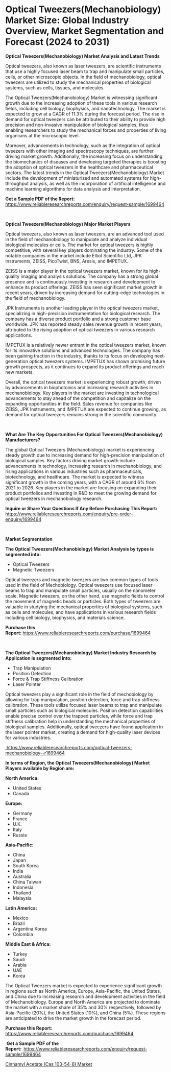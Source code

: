<p><h1>Optical Tweezers(Mechanobiology) Market Size: Global Industry Overview, Market Segmentation and Forecast (2024 to 2031)</h1></p><p><strong>Optical Tweezers(Mechanobiology) Market Analysis and Latest Trends</strong></p>
<p><p>Optical tweezers, also known as laser tweezers, are scientific instruments that use a highly focused laser beam to trap and manipulate small particles, cells, or other microscopic objects. In the field of mechanobiology, optical tweezers are utilized to study the mechanical properties of biological systems, such as cells, tissues, and molecules.</p><p>The Optical Tweezers(Mechanobiology) Market is witnessing significant growth due to the increasing adoption of these tools in various research fields, including cell biology, biophysics, and nanotechnology. The market is expected to grow at a CAGR of 11.3% during the forecast period. The rise in demand for optical tweezers can be attributed to their ability to provide high precision and non-invasive manipulation of biological samples, thus enabling researchers to study the mechanical forces and properties of living organisms at the microscopic level.</p><p>Moreover, advancements in technology, such as the integration of optical tweezers with other imaging and spectroscopy techniques, are further driving market growth. Additionally, the increasing focus on understanding the biomechanics of diseases and developing targeted therapies is boosting the adoption of optical tweezers in the healthcare and pharmaceutical sectors. The latest trends in the Optical Tweezers(Mechanobiology) Market include the development of miniaturized and automated systems for high-throughput analysis, as well as the incorporation of artificial intelligence and machine learning algorithms for data analysis and interpretation.</p></p>
<p><strong>Get a Sample PDF of the Report:&nbsp;</strong> <a href="https://www.reliableresearchreports.com/enquiry/request-sample/1699464">https://www.reliableresearchreports.com/enquiry/request-sample/1699464</a></p>
<p>&nbsp;</p>
<p><strong>Optical Tweezers(Mechanobiology) Major Market Players</strong></p>
<p><p>Optical tweezers, also known as laser tweezers, are an advanced tool used in the field of mechanobiology to manipulate and analyze individual biological molecules or cells. The market for optical tweezers is highly competitive, with several key players dominating the industry. Some of the notable companies in the market include Elliot Scientific Ltd, JPK Instruments, ZEISS, PicoTwist, BNS, Aresis, and IMPETUX.</p><p>ZEISS is a major player in the optical tweezers market, known for its high-quality imaging and analysis solutions. The company has a strong global presence and is continuously investing in research and development to enhance its product offerings. ZEISS has seen significant market growth in recent years, driven by increasing demand for cutting-edge technologies in the field of mechanobiology.</p><p>JPK Instruments is another leading player in the optical tweezers market, specializing in high-precision instrumentation for biological research. The company has a diverse product portfolio and a strong customer base worldwide. JPK has reported steady sales revenue growth in recent years, attributed to the rising adoption of optical tweezers in various research applications.</p><p>IMPETUX is a relatively newer entrant in the optical tweezers market, known for its innovative solutions and advanced technologies. The company has been gaining traction in the industry, thanks to its focus on developing next-generation optical tweezers systems. IMPETUX has shown promising future growth prospects, as it continues to expand its product offerings and reach new markets.</p><p>Overall, the optical tweezers market is experiencing robust growth, driven by advancements in biophotonics and increasing research activities in mechanobiology. Key players in the market are investing in technological advancements to stay ahead of the competition and capitalize on the expanding opportunities in the field. Sales revenue for companies like ZEISS, JPK Instruments, and IMPETUX are expected to continue growing, as demand for optical tweezers remains strong in the scientific community.</p></p>
<p>&nbsp;</p>
<p><strong>What Are The Key Opportunities For Optical Tweezers(Mechanobiology) Manufacturers?</strong></p>
<p><p>The global Optical Tweezers (Mechanobiology) market is experiencing steady growth due to increasing demand for high-precision manipulation of biological samples. Key factors driving market growth include advancements in technology, increasing research in mechanobiology, and rising applications in various industries such as pharmaceuticals, biotechnology, and healthcare. The market is expected to witness significant growth in the coming years, with a CAGR of around 6% from 2021 to 2026. Key players in the market are focusing on expanding their product portfolios and investing in R&D to meet the growing demand for optical tweezers in mechanobiology research.</p></p>
<p><strong>Inquire or Share Your Questions If Any Before Purchasing This Report:</strong> <a href="https://www.reliableresearchreports.com/enquiry/pre-order-enquiry/1699464">https://www.reliableresearchreports.com/enquiry/pre-order-enquiry/1699464</a></p>
<p>&nbsp;</p>
<p><strong>Market Segmentation</strong></p>
<p><strong>The Optical Tweezers(Mechanobiology) Market Analysis by types is segmented into:</strong></p>
<p><ul><li>Optical Tweezers</li><li>Magnetic Tweezers</li></ul></p>
<p><p>Optical tweezers and magnetic tweezers are two common types of tools used in the field of Mechobiology. Optical tweezers use focused laser beams to trap and manipulate small particles, usually on the nanometer scale. Magnetic tweezers, on the other hand, use magnetic fields to control the movement of magnetic beads or particles. Both types of tweezers are valuable in studying the mechanical properties of biological systems, such as cells and molecules, and have applications in various research fields including cell biology, biophysics, and materials science.</p></p>
<p><strong>Purchase this Report:&nbsp;</strong><a href="https://www.reliableresearchreports.com/purchase/1699464">https://www.reliableresearchreports.com/purchase/1699464</a></p>
<p>&nbsp;</p>
<p><strong>The Optical Tweezers(Mechanobiology) Market Industry Research by Application is segmented into:</strong></p>
<p><ul><li>Trap Manipulation</li><li>Position Detection</li><li>Force & Trap Stiffness Calibration</li><li>Laser Pointer</li></ul></p>
<p><p>Optical tweezers play a significant role in the field of mechobiology by allowing for trap manipulation, position detection, force and trap stiffness calibration. These tools utilize focused laser beams to trap and manipulate small particles such as biological molecules. Position detection capabilities enable precise control over the trapped particles, while force and trap stiffness calibration help in understanding the mechanical properties of biological samples. Additionally, optical tweezers have found application in the laser pointer market, creating a demand for high-quality laser devices for various industries.</p></p>
<p><a href="https://www.reliableresearchreports.com/optical-tweezers-mechanobiology--r1699464">&nbsp;https://www.reliableresearchreports.com/optical-tweezers-mechanobiology--r1699464</a></p>
<p><strong>In terms of Region, the Optical Tweezers(Mechanobiology) Market Players available by Region are:</strong></p>
<p>
    <p> <strong> North America: </strong>
        <ul>
            <li>United States</li>
            <li>Canada</li>
        </ul>
        </p> 
    <p> <strong> Europe: </strong>
        <ul>
            <li>Germany</li>
            <li>France</li>
            <li>U.K.</li>
            <li>Italy</li>
            <li>Russia</li>
        </ul>
        </p> 
    <p> <strong> Asia-Pacific: </strong>
        <ul>
            <li>China</li>
            <li>Japan</li>
            <li>South Korea</li>
            <li>India</li>
            <li>Australia</li>
            <li>China Taiwan</li>
            <li>Indonesia</li>
            <li>Thailand</li>
            <li>Malaysia</li>
        </ul>
        </p> 
    <p> <strong> Latin America: </strong>
        <ul>
            <li>Mexico</li>
            <li>Brazil</li>
            <li>Argentina Korea</li>
            <li>Colombia</li>
        </ul>
        </p> 
    <p> <strong> Middle East & Africa: </strong>
        <ul>
            <li>Turkey</li>
            <li>Saudi</li>
            <li>Arabia</li>
            <li>UAE</li>
            <li>Korea</li>
        </ul>
    </p>
    </p>
<p><p>The Optical Tweezers market is expected to experience significant growth in regions such as North America, Europe, Asia-Pacific, the United States, and China due to increasing research and development activities in the field of Mechanobiology. Europe and North America are projected to dominate the market with a market share of 35% and 30% respectively, followed by Asia-Pacific (20%), the United States (10%), and China (5%). These regions are anticipated to drive the market growth in the forecast period.</p></p>
<p><strong>Purchase this Report: </strong><a href="https://www.reliableresearchreports.com/purchase/1699464">https://www.reliableresearchreports.com/purchase/1699464</a></p>
<p>&nbsp;<strong>Get a Sample PDF of the Report:&nbsp;&nbsp;</strong><a href="https://www.reliableresearchreports.com/enquiry/request-sample/1699464">https://www.reliableresearchreports.com/enquiry/request-sample/1699464</a></p>
<p><strong></strong></p>
<p><p><a href="https://github.com/biheemgalvinlouises6hokrh3h/Market-Research-Report-List-2/blob/main/cinnamyl-acetate-cas-103-54-8-market.md">Cinnamyl Acetate (Cas 103-54-8) Market</a></p></p>